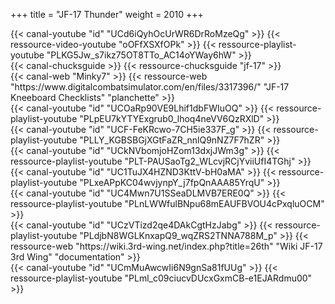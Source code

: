 +++
title = "JF-17 Thunder"
weight = 2010
+++

<div class="contenu"> <!-- le hangar de Sklang //-->
{{< canal-youtube "id" "UCd6iQyhOcUrWR6DrRoMzeQg" >}}
{{< ressource-video-youtube "oOFfXSXfOPk" >}}
{{< ressource-playlist-youtube "PLKG5Jw_s7ikz75OT8TTo_AC14oYWay6hW" >}}
</div>

<div class="contenu"> <!-- Chuck's guide //-->
{{< canal-chucksguide >}}
{{< ressource-chucksguide "jf-17" >}}
</div>

<div class="contenu de_qualite"> <!-- Minky7 //-->
{{< canal-web "Minky7" >}}
{{< ressource-web "https://www.digitalcombatsimulator.com/en/files/3317396/" "JF-17 Kneeboard Checklists" "planchette" >}}
</div>

<div class="contenu"> <!-- Deka Ironwork //-->
{{< canal-youtube "id" "UCOaRp90VE9Lhif1dbFWIuOQ" >}}
{{< ressource-playlist-youtube "PLpEU7kYTYExgrub0_lhoq4neVV6QzRXlD" >}}
</div>

<div class="contenu"> <!-- Deephack //-->
{{< canal-youtube "id" "UCF-FeKRcwo-7CH5ie337F_g" >}}
{{< ressource-playlist-youtube "PLLY_KGBSBGjXGtFaZR_nnlQ9nNZ7F7hZR" >}}
</div>

<div class="contenu"> <!-- Zanck //-->
{{< canal-youtube "id" "UCkNVbomjoHZom13dxjJWm3g" >}}
{{< ressource-playlist-youtube "PLT-PAUSaoTg2_WLcvjRCjYviiUfI4TGhj" >}}
</div>

<div class="contenu"> <!-- EFPV //-->
{{< canal-youtube "id" "UC1TuJX4HZND3KttV-bH0aMA" >}}
{{< ressource-playlist-youtube "PLxeAPpKC04wvjynpY_j7fpQnAAA85YrqU" >}}
</div>

<div class="contenu"> <!-- Tactical Pascale //-->
{{< canal-youtube "id" "UC4Mwn7U1SSeaDLMVB7ERE0Q" >}}
{{< ressource-playlist-youtube "PLnLWWfulBNpu68mEAUFBVOU4cPxqluOCM" >}}
</div>

<div class="contenu"> <!-- 26th Division //-->
{{< canal-youtube "id" "UCzVTizd2qe4DAkCgtHzJabg" >}}
{{< ressource-playlist-youtube "PLdjbN8WGLKnxapQ9_wqZRS2TNNA788M_p" >}}
{{< ressource-web "https://wiki.3rd-wing.net/index.php?title=26th" "Wiki JF-17 3rd Wing" "documentation" >}}
</div>

<div class="contenu"> <!-- RedKite //-->
{{< canal-youtube "id" "UCmMuAwcwIi6N9gnSa81fUUg" >}}
{{< ressource-playlist-youtube "PLml_c09ciucvDUcxGxmCB-e1EJARdmu00" >}}
</div>

